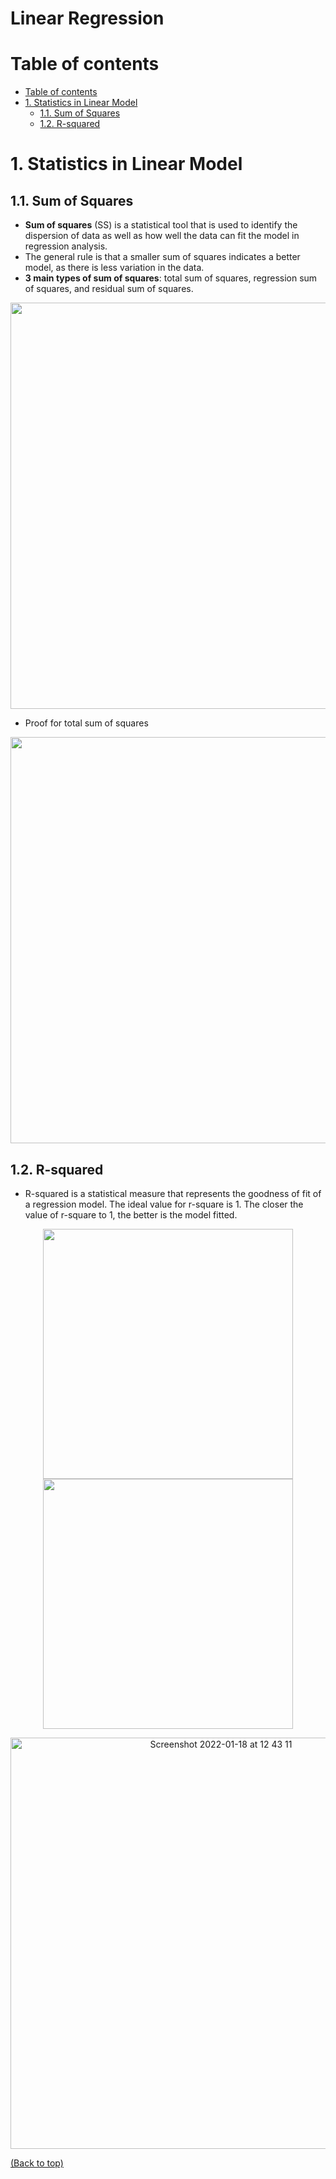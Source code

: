 # Linear Regression

# Table of contents
- [Table of contents](#table-of-contents)
- [1. Statistics in Linear Model](#1-statistics-in-linear-model)
  - [1.1. Sum of Squares](#11-sum-of-squares)
  - [1.2. R-squared](#12-r-squared)

# 1. Statistics in Linear Model
## 1.1. Sum of Squares
- **Sum of squares** (SS) is a statistical tool that is used to identify the dispersion of data as well as how well the data can fit the model in regression analysis. 
- The general rule is that a smaller sum of squares indicates a better model, as there is less variation in the data.
- **3 main types of sum of squares**: total sum of squares, regression sum of squares, and residual sum of squares.

<p align="center">
  <img width="650" src="https://user-images.githubusercontent.com/64508435/149864125-e42aa3ec-7f6b-4664-9803-3ec271b17ac0.png" />
</p>

- Proof for total sum of squares
<p align="center">
  <img width="650" src="https://user-images.githubusercontent.com/64508435/149864335-07fdf58c-50d6-482d-88f8-5d7fa1748552.png" />
</p>

## 1.2. R-squared
- R-squared is a statistical measure that represents the goodness of fit of a regression model. The ideal value for r-square is 1. The closer the value of r-square to 1, the better is the model fitted.

<p align="center">
  <img width="400" src="https://user-images.githubusercontent.com/64508435/149864618-6676f14d-806d-4ed1-a038-16626dc4db30.png" />
  <img width="400" src="https://user-images.githubusercontent.com/64508435/149864722-53a82063-0f36-4793-9a3c-103c0c95add8.png" />
</p>

<p align="center">
<img width="658" alt="Screenshot 2022-01-18 at 12 43 11" src="https://user-images.githubusercontent.com/64508435/149872313-f5ed987e-5a64-48a6-975b-0fd5cc9082ed.png"></p>


[(Back to top)](#table-of-contents)
